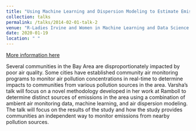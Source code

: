 ```yaml
---
title: "Using Machine Learning and Dispersion Modeling to Estimate Emissions"
collection: talks
permalink: /talks/2014-02-01-talk-2
venue: "R-Ladies Irvine and Women in Machine Learning and Data Science - Seattle"
date: 2020-01-19
location: " "
---
```


[More information here](https://www.meetup.com/rladies-irvine/events/275473956/)

Several communities in the Bay Area are disproportionately impacted by poor air quality. Some cities have established community air monitoring programs to monitor air pollution concentrations in real-time to determine impacts to communities from various pollution sources in the area. Varsha’s talk will focus on a novel methodology developed in her work at Ramboll to determine distinct sources of emissions in the area using a combination of ambient air monitoring data, machine learning, and air dispersion modeling. The talk will focus on the results of the study and how the study provides communities an independent way to monitor emissions from nearby pollution sources.